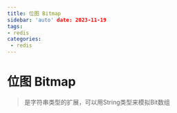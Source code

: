 ```yaml
---
title: 位图 Bitmap
sidebar: 'auto' date: 2023-11-19
tags:
- redis
categories: 
 - redis
---
```

# 位图 Bitmap

> 是字符串类型的扩展，可以用String类型来模拟Bit数组